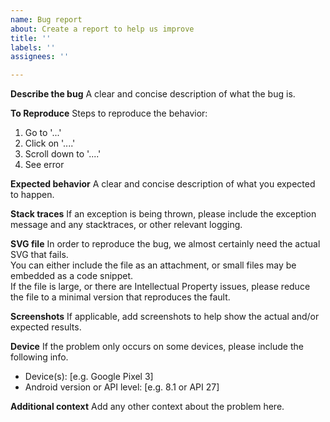 ```yaml
---
name: Bug report
about: Create a report to help us improve
title: ''
labels: ''
assignees: ''

---
```


**Describe the bug**
A clear and concise description of what the bug is.

**To Reproduce**
Steps to reproduce the behavior:
1. Go to '...'
2. Click on '....'
3. Scroll down to '....'
4. See error

**Expected behavior**
A clear and concise description of what you expected to happen.

**Stack traces**
If an exception is being thrown, please include the exception message and any stacktraces, or other relevant logging.

**SVG file**
In order to reproduce the bug, we almost certainly need the actual SVG that fails.\
You can either include the file as an attachment, or small files may be embedded as a code snippet.\
If the file is large, or there are Intellectual Property issues, please reduce the file to a minimal version that reproduces the fault.

**Screenshots**
If applicable, add screenshots to help show the actual and/or expected results.

**Device**
If the problem only occurs on some devices, please include the following info.
 - Device(s): [e.g. Google Pixel 3]
 - Android version or API level: [e.g. 8.1 or API 27]

**Additional context**
Add any other context about the problem here.
